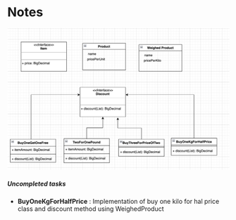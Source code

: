 # Notes

![Image description](src/main/resources/simple-supermarket-diagram.png)

##### Uncompleted tasks

- **BuyOneKgForHalfPrice** : Implementation of buy one kilo for hal price class and discount method using WeighedProduct